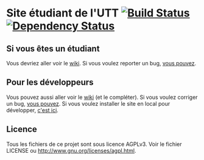 # Site étudiant de l'UTT [![Build Status](https://secure.travis-ci.org/Ung-UTT/Site-etu-v9.png?branch=master)](http://travis-ci.org/Ung-UTT/Site-etu-v9) [![Dependency Status](https://gemnasium.com/Ung-UTT/Site-etu-v9.png)](https://gemnasium.com/Ung-UTT/Site-etu-v9)

## Si vous êtes un étudiant

Vous devriez aller voir le [wiki](https://github.com/Ung-UTT/Site-etu-v9/wiki).
Si vous voulez reporter un bug, [vous pouvez](https://github.com/Ung-UTT/Site-etu-v9/issues/new).

## Pour les développeurs

Vous pouvez aussi aller voir le [wiki](https://github.com/Ung-UTT/Site-etu-v9/wiki) (et le compléter).
Si vous voulez corriger un bug, [vous pouvez](https://github.com/Ung-UTT/Site-etu-v9/issues).
Si vous voulez installer le site en local pour développer, [c'est ici](https://github.com/Ung-UTT/Site-etu-v9/wiki/Installation).

## Licence

Tous les fichiers de ce projet sont sous licence AGPLv3.
Voir le fichier LICENSE ou <http://www.gnu.org/licenses/agpl.html>.
